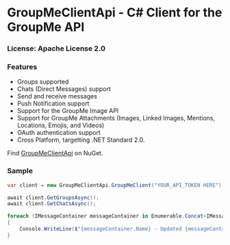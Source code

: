 # GroupMeClientApi - C# Client for the GroupMe API

### License: Apache License 2.0
### Features

* Groups supported
* Chats (Direct Messages) support
* Send and receive messages
* Push Notification support
* Support for the GroupMe Image API
* Support for GroupMe Attachments (Images, Linked Images, Mentions, Locations, Emojis, and Videos)
* OAuth authentication support
* Cross Platform, targetting .NET Standard 2.0.

Find [GroupMeClientApi](https://www.nuget.org/packages/GroupMeClientApi/) on NuGet.

### Sample
```csharp
var client = new GroupMeClientApi.GroupMeClient("YOUR_API_TOKEN HERE");

await client.GetGroupsAsync();
await client.GetChatsAsync();

foreach (IMessageContainer messageContainer in Enumerable.Concat<IMessageContainer>(client.Groups(), client.Chats()))
{
    Console.WriteLine($"{messageContainer.Name} - Updated {messageContainer.UpdatedAtTime.ToString()}");
}
